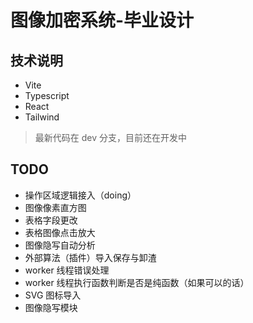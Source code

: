 # 图像加密系统-毕业设计

## 技术说明

- Vite
- Typescript
- React
- Tailwind

> 最新代码在 dev 分支，目前还在开发中

## TODO

- 操作区域逻辑接入（doing）
- 图像像素直方图
- 表格字段更改
- 表格图像点击放大
- 图像隐写自动分析
- 外部算法（插件）导入保存与卸渣
- worker 线程错误处理
- worker 线程执行函数判断是否是纯函数（如果可以的话）
- SVG 图标导入
- 图像隐写模块
